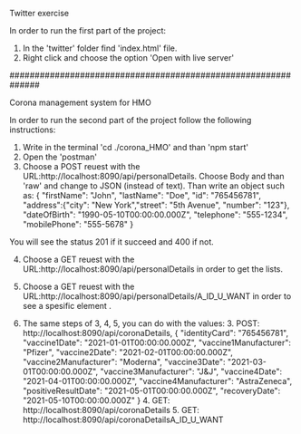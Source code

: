 Twitter exercise

In order to run the first part of the project:

1. In the 'twitter' folder find 'index.html' file.
2. Right click and choose the option 'Open with live server'

##############################################################

Corona management system for HMO

In order to run the second part of the project follow the following instructions:

1. Write in the terminal 'cd ./corona_HMO' and than 'npm start'
2. Open the 'postman'
3. Choose a POST reuest with the URL:http://localhost:8090/api/personalDetails. Choose Body and than 'raw' and change to JSON (instead of text). Than write an object such as:
   {
   "firstName": "John",
   "lastName": "Doe",
   "id": "765456781",
   "address":{"city": "New York","street": "5th Avenue", "number": "123"},
   "dateOfBirth": "1990-05-10T00:00:00.000Z",
   "telephone": "555-1234",
   "mobilePhone": "555-5678"
   }

You will see the status 201 if it succeed and 400 if not.

4. Choose a GET reuest with the URL:http://localhost:8090/api/personalDetails in order to get the lists.
5. Choose a GET reuest with the URL:http://localhost:8090/api/personalDetails/A_ID_U_WANT in order to see a spesific element .

6. The same steps of 3, 4, 5, you can do with the values: 3. POST: http://localhost:8090/api/coronaDetails,
   {
   "identityCard": "765456781",
   "vaccine1Date": "2021-01-01T00:00:00.000Z",
   "vaccine1Manufacturer": "Pfizer",
   "vaccine2Date": "2021-02-01T00:00:00.000Z",
   "vaccine2Manufacturer": "Moderna",
   "vaccine3Date": "2021-03-01T00:00:00.000Z",
   "vaccine3Manufacturer": "J&J",
   "vaccine4Date": "2021-04-01T00:00:00.000Z",
   "vaccine4Manufacturer": "AstraZeneca",
   "positiveResultDate": "2021-05-01T00:00:00.000Z",
   "recoveryDate": "2021-05-10T00:00:00.000Z"
   } 4. GET: http://localhost:8090/api/coronaDetails 5. GET: http://localhost:8090/api/coronaDetailsA_ID_U_WANT
